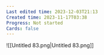 ```yaml
---
Last edited time: 2023-12-03T21:13
Created time: 2023-11-17T03:38
Progress: Not started
Cards: false
---
```

![[Untitled 83.png|Untitled 83.png]]